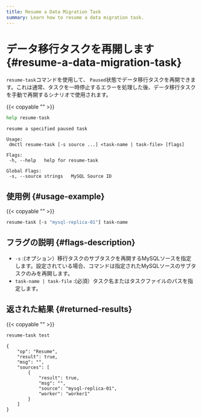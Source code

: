 ```yaml
---
title: Resume a Data Migration Task
summary: Learn how to resume a data migration task.
---
```


# データ移行タスクを再開します {#resume-a-data-migration-task}

`resume-task`コマンドを使用して、 `Paused`状態でデータ移行タスクを再開できます。これは通常、タスクを一時停止するエラーを処理した後、データ移行タスクを手動で再開するシナリオで使用されます。

{{< copyable "" >}}

```bash
help resume-task
```

```
resume a specified paused task

Usage:
 dmctl resume-task [-s source ...] <task-name | task-file> [flags]

Flags:
 -h, --help   help for resume-task

Global Flags:
 -s, --source strings   MySQL Source ID
```

## 使用例 {#usage-example}

{{< copyable "" >}}

```bash
resume-task [-s "mysql-replica-01"] task-name
```

## フラグの説明 {#flags-description}

-   `-s` :(オプション）移行タスクのサブタスクを再開するMySQLソースを指定します。設定されている場合、コマンドは指定されたMySQLソースのサブタスクのみを再開します。
-   `task-name | task-file` :(必須）タスク名またはタスクファイルのパスを指定します。

## 返された結果 {#returned-results}

{{< copyable "" >}}

```bash
resume-task test
```

```
{
    "op": "Resume",
    "result": true,
    "msg": "",
    "sources": [
        {
            "result": true,
            "msg": "",
            "source": "mysql-replica-01",
            "worker": "worker1"
        }
    ]
}
```

